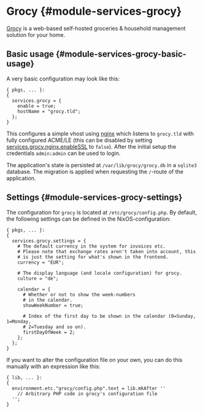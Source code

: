 # Grocy {#module-services-grocy}

[Grocy](https://grocy.info/) is a web-based self-hosted groceries
& household management solution for your home.

## Basic usage {#module-services-grocy-basic-usage}

A very basic configuration may look like this:
```
{ pkgs, ... }:
{
  services.grocy = {
    enable = true;
    hostName = "grocy.tld";
  };
}
```
This configures a simple vhost using [nginx](#opt-services.nginx.enable)
which listens to `grocy.tld` with fully configured ACME/LE (this can be
disabled by setting [services.grocy.nginx.enableSSL](#opt-services.grocy.nginx.enableSSL)
to `false`). After the initial setup the credentials `admin:admin`
can be used to login.

The application's state is persisted at `/var/lib/grocy/grocy.db` in a
`sqlite3` database. The migration is applied when requesting the `/`-route
of the application.

## Settings {#module-services-grocy-settings}

The configuration for `grocy` is located at `/etc/grocy/config.php`.
By default, the following settings can be defined in the NixOS-configuration:
```
{ pkgs, ... }:
{
  services.grocy.settings = {
    # The default currency in the system for invoices etc.
    # Please note that exchange rates aren't taken into account, this
    # is just the setting for what's shown in the frontend.
    currency = "EUR";

    # The display language (and locale configuration) for grocy.
    culture = "de";

    calendar = {
      # Whether or not to show the week-numbers
      # in the calendar.
      showWeekNumber = true;

      # Index of the first day to be shown in the calendar (0=Sunday, 1=Monday,
      # 2=Tuesday and so on).
      firstDayOfWeek = 2;
    };
  };
}
```

If you want to alter the configuration file on your own, you can do this manually with
an expression like this:
```
{ lib, ... }:
{
  environment.etc."grocy/config.php".text = lib.mkAfter ''
    // Arbitrary PHP code in grocy's configuration file
  '';
}
```
